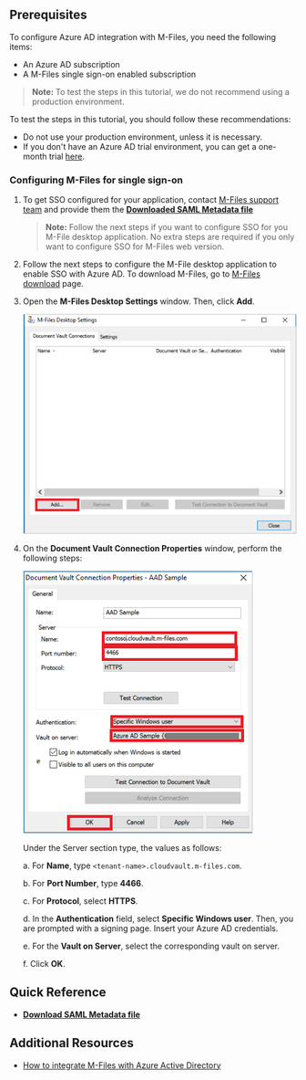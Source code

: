 ## Prerequisites

To configure Azure AD integration with M-Files, you need the following items:

- An Azure AD subscription
- A M-Files single sign-on enabled subscription

> **Note:**
> To test the steps in this tutorial, we do not recommend using a production environment.

To test the steps in this tutorial, you should follow these recommendations:

- Do not use your production environment, unless it is necessary.
- If you don't have an Azure AD trial environment, you can get a one-month trial [here](https://azure.microsoft.com/pricing/free-trial/).

### Configuring M-Files for single sign-on

1. To get SSO configured for your application, contact [M-Files support team](mailto:support@m-files.com) and provide them the **[Downloaded SAML Metadata file](%metadata:metadataDownloadUrl%)**
   
    >**Note:**
    >Follow the next steps if you want to configure SSO for you M-File desktop application. No extra steps are required if you only want to configure SSO for M-Files web version.  

2. Follow the next steps to configure the M-File desktop application to enable SSO with Azure AD. To download M-Files, go to [M-Files download](https://www.m-files.com/en/download-latest-version) page.

3. Open the **M-Files Desktop Settings** window. Then, click **Add**.
   
    ![Configure Single Sign-On](./media/tutorial_m_files_10.png)

4. On the **Document Vault Connection Properties** window, perform the following steps:
   
    ![Configure Single Sign-On](./media/tutorial_m_files_11.png)  

    Under the Server section type, the values as follows:  

    a. For **Name**, type `<tenant-name>.cloudvault.m-files.com`. 
 
    b. For **Port Number**, type **4466**. 

    c. For **Protocol**, select **HTTPS**. 

    d. In the **Authentication** field, select **Specific Windows user**. Then, you are prompted with a signing page. Insert your Azure AD credentials. 

    e. For the **Vault on Server**,  select the corresponding vault on server.
 
    f. Click **OK**.

## Quick Reference

* **[Download SAML Metadata file](%metadata:metadataDownloadUrl%)**

## Additional Resources

* [How to integrate M-Files with Azure Active Directory](https://docs.microsoft.com/azure/active-directory/active-directory-saas-m-files-tutorial)
